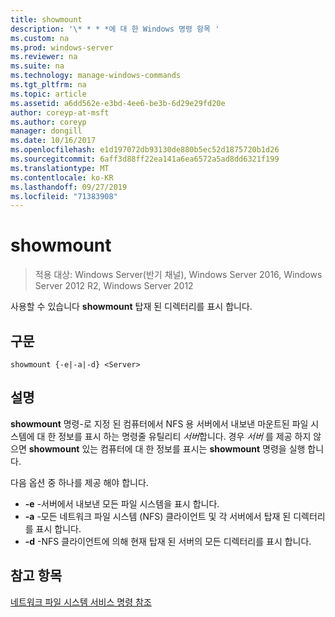```yaml
---
title: showmount
description: '\* * * *에 대 한 Windows 명령 항목 '
ms.custom: na
ms.prod: windows-server
ms.reviewer: na
ms.suite: na
ms.technology: manage-windows-commands
ms.tgt_pltfrm: na
ms.topic: article
ms.assetid: a6dd562e-e3bd-4ee6-be3b-6d29e29fd20e
author: coreyp-at-msft
ms.author: coreyp
manager: dongill
ms.date: 10/16/2017
ms.openlocfilehash: e1d197072db93130de880b5ec52d1875720b1d26
ms.sourcegitcommit: 6aff3d88ff22ea141a6ea6572a5ad8dd6321f199
ms.translationtype: MT
ms.contentlocale: ko-KR
ms.lasthandoff: 09/27/2019
ms.locfileid: "71383908"
---
```

# <a name="showmount"></a>showmount

>적용 대상: Windows Server(반기 채널), Windows Server 2016, Windows Server 2012 R2, Windows Server 2012

사용할 수 있습니다 **showmount** 탑재 된 디렉터리를 표시 합니다.  
  
## <a name="syntax"></a>구문  
```
showmount {-e|-a|-d} <Server>  
```

## <a name="description"></a>설명  
**showmount** 명령\-로 지정 된 컴퓨터에서 NFS 용 서버에서 내보낸 마운트된 파일 시스템에 대 한 정보를 표시 하는 명령줄 유틸리티 *서버*합니다. 경우 *서버* 를 제공 하지 않으면 **showmount** 있는 컴퓨터에 대 한 정보를 표시는 **showmount** 명령을 실행 합니다.  
  
다음 옵션 중 하나를 제공 해야 합니다.  
  
- **\-e** -서버에서 내보낸 모든 파일 시스템을 표시 합니다.  
- **\-a** -모든 네트워크 파일 시스템 \(NFS\) 클라이언트 및 각 서버에서 탑재 된 디렉터리를 표시 합니다.  
- **\-d** -NFS 클라이언트에 의해 현재 탑재 된 서버의 모든 디렉터리를 표시 합니다.  
  
## <a name="see-also"></a>참고 항목  
[네트워크 파일 시스템 서비스 명령 참조](services-for-network-file-system-command-reference.md)  